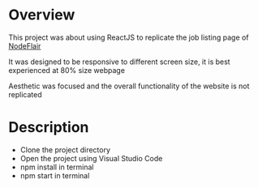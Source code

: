 # Overview

This project was about using ReactJS to replicate the job listing page of [NodeFlair](https://www.nodeflair.com/jobs)

It was designed to be responsive to different screen size, it is best experienced at 80% size webpage

Aesthetic was focused and the overall functionality of the website is not replicated

# Description

- Clone the project directory
- Open the project using Visual Studio Code
- npm install in terminal
- npm start in terminal

